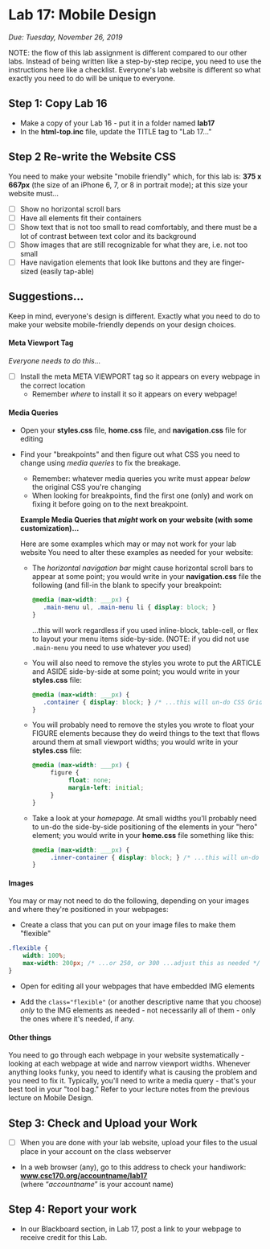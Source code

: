 # Lab 17: Mobile Design
*Due: Tuesday, November 26, 2019*

NOTE: the flow of this lab assignment is different compared to our other labs.  Instead of being written like a step-by-step recipe, you need to use the instructions here like a checklist.  Everyone's lab website is different so what exactly you need to do will be unique to everyone.

## Step 1: Copy Lab 16

- Make a copy of your Lab 16 - put it in a folder named **lab17**
- In the **html-top.inc** file, update the TITLE tag to "Lab 17..."

## Step 2 Re-write the Website CSS

You need to make your website "mobile friendly" which, for this lab is: **375 x 667px** (the size of an iPhone 6, 7, or 8 in portrait mode); at this size your website must...

- [ ] Show no horizontal scroll bars
- [ ] Have all elements fit their containers
- [ ] Show text that is not too small to read comfortably, and there must be a lot of contrast between text color and its background
- [ ] Show images that are still recognizable for what they are, i.e. not too small
- [ ] Have navigation elements that look like buttons and they are finger-sized (easily tap-able)

## Suggestions...

Keep in mind, everyone's design is different.  Exactly what you need to do to make your website mobile-friendly depends on your design choices.

#### Meta Viewport Tag

*Everyone needs to do this...*

- [ ] Install the meta META VIEWPORT tag so it appears on every webpage in the correct location
  - Remember *where* to install it so it appears on every webpage!

#### Media Queries

- Open your **styles.css** file, **home.css** file, and **navigation.css** file for editing

- Find your "breakpoints" and then figure out what CSS you need to change using *media queries* to fix the breakage.  

   - Remember: whatever media queries you write must appear *below* the original CSS you're changing
   - When looking for breakpoints, find the first one (only) and work on fixing it before going on to the next breakpoint.

   **Example Media Queries that *might* work on your website (with some customization)...**

   Here are some examples which may or may not work for your lab website  You need to alter these examples as needed for your website:

   - The *horizontal navigation bar* might cause horizontal scroll bars to appear at some point; you would write in your **navigation.css** file the following (and fill-in the blank to specify your breakpoint:

     ```css
     @media (max-width: ___px) {
     	.main-menu ul, .main-menu li { display: block; } 
     }
     ```

     ...this will work regardless if you used inline-block, table-cell, or flex to layout your menu items side-by-side.  (NOTE: if you did not use `.main-menu` you need to use whatever *you* used)

   - You will also need to remove the styles you wrote to put the ARTICLE and ASIDE side-by-side at some point; you would write in your **styles.css** file:

     ```css
     @media (max-width: ___px) {
     	.container { display: block; } /* ...this will un-do CSS Grid on the container */
     } 
     ```

   - You will probably need to remove the styles you wrote to float your FIGURE elements because they do weird things to the text that flows around them at small viewport widths;  you would write in your **styles.css** file:

     ```css
     @media (max-width: ___px) {
          figure {
               float: none;
               margin-left: initial;
          }
     } 
     ```

   - Take a look at your *homepage*.  At small widths you'll probably need to un-do the side-by-side positioning of the elements in your "hero" element; you would write in your **home.css** file something like this:

     ```css
     @media (max-width: ___px) {
          .inner-container { display: block; } /* ...this will un-do CSS Grid on the container */
     }
     ```

#### Images

You may or may not need to do the following, depending on your images and where they're positioned in your webpages:

- Create a class that you can put on your image files to make them "flexible"


```css
.flexible {
    width: 100%;
    max-width: 200px; /* ...or 250, or 300 ...adjust this as needed */
}
```

- Open for editing all your webpages that have embedded IMG elements 

- Add the `class="flexible"` (or another descriptive name that you choose) *only* to the IMG elements as needed - not necessarily all of them - only the ones where it's needed, if any.

#### Other things

You need to go through each webpage in your website systematically - looking at each webpage at wide and narrow viewport widths.  Whenever anything looks funky, you need to identify what is causing the problem and you need to fix it.  Typically, you'll need to write a media query - that's your best tool in your "tool bag."  Refer to your lecture notes from the previous lecture on Mobile Design.

## Step 3: Check and Upload your Work

- [ ] When you are done with your lab website, upload your files to the usual place in your account on the class webserver


- In a web browser (any), go to this address to check your handiwork:  
  **www.csc170.org/accountname/lab17**  
  (where “*accountname*” is your account name)

## Step 4: Report your work

- In our Blackboard section, in Lab 17, post a link to your webpage to receive credit for this Lab.